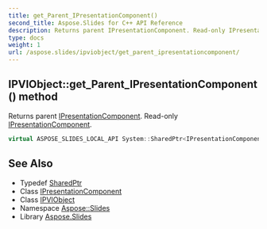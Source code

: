 ```yaml
---
title: get_Parent_IPresentationComponent()
second_title: Aspose.Slides for C++ API Reference
description: Returns parent IPresentationComponent. Read-only IPresentationComponent.
type: docs
weight: 1
url: /aspose.slides/ipviobject/get_parent_ipresentationcomponent/
---
```

## IPVIObject::get_Parent_IPresentationComponent() method


Returns parent [IPresentationComponent](../../ipresentationcomponent/). Read-only [IPresentationComponent](../../ipresentationcomponent/).

```cpp
virtual ASPOSE_SLIDES_LOCAL_API System::SharedPtr<IPresentationComponent> Aspose::Slides::IPVIObject::get_Parent_IPresentationComponent()=0
```

## See Also

* Typedef [SharedPtr](../../../system/sharedptr/)
* Class [IPresentationComponent](../../ipresentationcomponent/)
* Class [IPVIObject](../)
* Namespace [Aspose::Slides](../../)
* Library [Aspose.Slides](../../../)